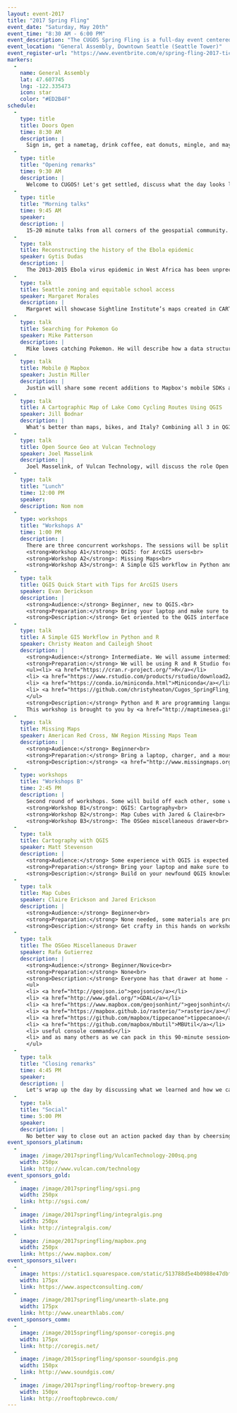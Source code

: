```yaml
---
layout: event-2017
title: "2017 Spring Fling"
event_date: "Saturday, May 20th"
event_time: "8:30 AM - 6:00 PM"
event_description: "The CUGOS Spring Fling is a full-day event centered around open source geography. This is a great way to learn about new mapping software, hear how companies are integrating location into their products, and get some hands-on experience with important tools like Leaflet, AWS, Turf.js, and QGIS. We welcome students, professionals, map lovers, coders, and anyone with a passion for learning about spatial information. The Spring Fling is designed for anyone with an interest in maps and open source software."
event_location: "General Assembly, Downtown Seattle (Seattle Tower)"
event_register-url: "https://www.eventbrite.com/e/spring-fling-2017-tickets-33297602024"
markers:
  -
    name: General Assembly
    lat: 47.607745
    lng: -122.335473
    icon: star
    color: "#ED2B4F"
schedule:
  -
    type: title
    title: Doors Open
    time: 8:30 AM
    description: |
      Sign in, get a nametag, drink coffee, eat donuts, mingle, and maybe get a little help with your set up for workshops!
  -
    type: title
    title: "Opening remarks"
    time: 9:30 AM
    description: |
      Welcome to CUGOS! Let's get settled, discuss what the day looks like, and get excited for the opportunity to share a space together.
  -
    type: title
    title: "Morning talks"
    time: 9:45 AM
    speaker:
    description: |
      15-20 minute talks from all corners of the geospatial community.
  -
    type: talk
    title: Reconstructing the history of the Ebola epidemic
    speaker: Gytis Dudas
    description: |
      The 2013-2015 Ebola virus epidemic in West Africa has been unprecedented in its magnitude and duration. Advances in genetic sequencing technologies have given us complete virus genomes from over 5% of known cases and sequence data were employed for the first time to direct near real time healthcare response on the ground. On behalf of my numerous colleagues and international collaborators I will show how our team used state-of-the-art methods to reconstruct the history of the epidemic from sequence data from its inception in late 2013 to its decline and extinction in 2015. I will describe what our model told us about the drivers of the epidemic and issues of logistics and data availability we encountered along the way.
  -
    type: talk
    title: Seattle zoning and equitable school access
    speaker: Margaret Morales
    description: |
      Margaret will showcase Sightline Institute’s maps created in CARTO linking Seattle city zoning with access to the city’s public schools and parks. The maps show that highly restrictive single-family zoning segregates attendance at the city’s top public elementary schools, making the student body disproportionately white, non-poor, and English speaking. Park access is similarly unbalanced across the city. Mrs. Morales works at the Sightline Institute, Cascadia’s sustainability think tank, where she focuses on housing policy solutions that make Seattle a more walkable, welcoming, and sustainable city.
  -
    type: talk
    title: Searching for Pokemon Go
    speaker: Mike Patterson
    description: |
      Mike loves catching Pokemon. He will describe how a data structure called KD-Trees (https://en.wikipedia.org/wiki/K-d_tree) can help calculate minimum distances between sets of locations, using the example of Pokemon in Hong Kong. Then he will show how to scale these trees to billions of locations using Apache Spark.
  -
    type: talk
    title: Mobile @ Mapbox
    speaker: Justin Miller
    description: |
      Justin will share some recent additions to Mapbox's mobile SDKs as well as share some insight into developing mapbox-gl-native in the open.
  -
    type: talk
    title: A Cartographic Map of Lake Como Cycling Routes Using QGIS
    speaker: Jill Bodnar
    description: |
      What's better than maps, bikes, and Italy? Combining all 3 in QGIS! The Lombardy region of Lake Como, Italy, has a long history of professional cycling races and is a favored destination for cyclists to train and visit on holiday. Over the past two years it has become my home away from home and I found a need for a comprehensive cycling map of the area. As a personal project I have been exploring the world of QGIS to create a cartographic map of cycling routes in the area. I'll describe the background of the project, the data I've used, and what I've learned about cartography and features in QGIS.
  -
    type: talk
    title: Open Source Geo at Vulcan Technology
    speaker: Joel Masselink
    description: |
      Joel Masselink, of Vulcan Technology, will discuss the role Open Source tools play in the work of a developing software for philanthropy. Vulcan Tech develops solutions to global challenges as varied as climate change, poaching/wildlife trafficking, illegal fishing, and rural connectivity. Open source software and open data are critical to this work.
  -
    type: talk
    title: "Lunch"
    time: 12:00 PM
    speaker:
    description: Nom nom
  -
    type: workshops
    title: "Workshops A"
    time: 1:00 PM
    description: |
      There are three concurrent workshops. The sessions will be split among different rooms throughout the space. While workshops have statements for target audience and recommended preparations, don't let that deter you from attending the topic that piques your interest. These are fantastic opportunities to learn something new, or to practice with something you might have tried before.<br><br>
      <strong>Workshop A1</strong>: QGIS: for ArcGIS users<br>
      <strong>Workshop A2</strong>: Missing Maps<br>
      <strong>Workshop A3</strong>: A Simple GIS workflow in Python and R<br>
  -
    type: talk
    title: QGIS Quick Start with Tips for ArcGIS Users
    speaker: Evan Derickson
    description: |
      <strong>Audience:</strong> Beginner, new to QGIS.<br>
      <strong>Preparation:</strong> Bring your laptop and make sure to have <a href="http://qgis.org">QGIS</a> 2.16 or later installed.<br>
      <strong>Description:</strong> Get oriented to the QGIS interface and references to essential resources for QGIS. Proceed with specific functions of QGIS, with tips for users familiar with ArcGIS features: loading data, working with layers, and geoprocessing; and how to leverage the vast resource provided with QGIS as plug-ins. Plug-ins are part of the primary toolkit for QGIS, they are also the key to extending QGIS functionality. We'll explore file formats, data entry and forms, and raster processing. This workshop stands alone as an introduction to QGIS, and is also great preparation for <em>Cartography with QGIS</em> in the second workshop session.   
  -
    type: talk
    title: A Simple GIS Workflow in Python and R
    speaker: Christy Heaton and Caileigh Shoot
    description: |
      <strong>Audience:</strong> Intermediate. We will assume intermediate understanding of GIS and basic understanding of R or Python.<br>
      <strong>Preparation:</strong> We will be using R and R Studio for the R portion, and Miniconda, Geopandas, and Jupyter Notebooks for the Python portion. If you want to follow along, please come with the following installed:<br>
      <ul><li> <a href="https://cran.r-project.org/">R</a></li>
      <li> <a href="https://www.rstudio.com/products/rstudio/download2/">R Studio</a></li>
      <li> <a href="https://conda.io/miniconda.html">Miniconda</a></li>
      <li> <a href="https://github.com/christyheaton/Cugos_SpringFling_2017">This GitHub Repo</a>, and follow the Getting Started section in the README.md to get the conda environment set up.</li>
      </ul>
      <strong>Description:</strong> Python and R are programming languages commonly used to automate GIS workflows. Join us to learn the very basics of both, their strengths and weaknesses, and use them to automate a simple GIS workflow using vector data. Attendees are welcome to come to watch and learn, and will also be provided necessary code and data if they want to follow along.
      This workshop is brought to you by <a href="http://maptimesea.github.io/">Maptime Seattle</a>. Join our <a href="https://www.meetup.com/MaptimeSEA/">Meetup group</a> to be notified of our free talk and social events!
  -
    type: talk
    title: Missing Maps
    speaker: American Red Cross, NW Region Missing Maps Team
    description: |
      <strong>Audience:</strong> Beginner<br>
      <strong>Preparation:</strong> Bring a laptop, charger, and a mouse--for key presses and cursor movement a mouse makes editing tasks easier. No software installation is necessary, activities are browser based.<br>
      <strong>Description:</strong> <a href="http://www.missingmaps.org">Missing Maps</a> is an amazing humanitarian project to map the world's most vulnerable places. When natural disasters (like earthquakes/hurricanes) or epidemic disease (like Ebola/Malaria) occur, first responders such as the Red Cross and Doctors Without Borders need to know where people live, and how to get to them. However, most of the world isn't on any map! Please stop in and learn how to help save lives around the world – we'll be looking at aerial photos and drawing the roads and building outlines that we see into <a href="http://www.openstreetmap.org">OpenStreetMap</a>.
  -
    type: workshops
    title: "Workshops B"
    time: 2:45 PM
    description: |
      Second round of workshops. Some will build off each other, some will be completely new.<br><br>
      <strong>Workshop B1</strong>: QGIS: Cartography<br>
      <strong>Workshop B2</strong>: Map Cubes with Jared & Claire<br>
      <strong>Workshop B3</strong>: The OSGeo miscellaneous drawer<br>
  -
    type: talk
    title: Cartography with QGIS
    speaker: Matt Stevenson
    description: |   
      <strong>Audience:</strong> Some experience with QGIS is expected.<br>
      <strong>Preparation:</strong> Bring your laptop and make sure to have <a href="http://qgis.org">QGIS</a> 2.16 or later installed.<br>
      <strong>Description:</strong> Build on your newfound QGIS knowledge by exploring different cartographic techniques within QGIS. We will briefly review some important cartographic and design concepts, then delve into the Layer Styling panel, various transparency tools, labeling techniques, and layout design to make a map in real time! You can make your map with the data provided, or bring your own data and follow along.    
  -
    type: talk
    title: Map Cubes
    speaker: Claire Erickson and Jared Erickson
    description: |
      <strong>Audience:</strong> Beginner<br>
      <strong>Preparation:</strong> None needed, some materials are provided. Bring scissors (or share what's available), a laptop with <a href="http://qgis.org">QGIS</a> and <a href="https://www.giss.nasa.gov/tools/gprojector/">G.Projector</a> if you want to create your own original map cubes.<br>
      <strong>Description:</strong> Get crafty in this hands on workshop.  Learn how to assemble map cubes and then learn how to create your own with G.Projector and QGIS.  Bring a pair of scissors and your laptop with G.Projector and QGIS.  This workshop will be fun for kids and grownups, bring your favorite kid too (if you have one).
  -
    type: talk
    title: The OSGeo Miscellaneous Drawer
    speaker: Rafa Gutierrez
    description: |
      <strong>Audience:</strong> Beginner/Novice<br>
      <strong>Preparation:</strong> None<br>
      <strong>Description:</strong> Everyone has that drawer at home - the <strong>everything</strong> drawer. Many geospatial developers have the same - but for day-to-day tools. Jump into this workshop to learn tips and tricks to expedite workflows, manage and validate spatial data, and join in the show and tell of how we all use these tools. We'll cover:
      <ul>
      <li> <a href="http://geojson.io">geojsonio</a></li>
      <li> <a href="http://www.gdal.org/">GDAL</a></li>
      <li> <a href="https://www.mapbox.com/geojsonhint/">geojsonhint</a></li>
      <li> <a href="https://mapbox.github.io/rasterio/">rasterio</a></li>
      <li> <a href="https://github.com/mapbox/tippecanoe">tippecanoe</a></li>
      <li> <a href="https://github.com/mapbox/mbutil">MBUtil</a></li>
      <li> useful console commands</li>
      <li> and as many others as we can pack in this 90-minute session</li>
      </ul>
  -
    type: talk
    title: "Closing remarks"
    time: 4:45 PM
    speaker:
    description: |
      Let's wrap up the day by discussing what we learned and how we can keep the momentum going at the next CUGOS meeting.
  -
    type: talk
    title: "Social"
    time: 5:00 PM
    speaker:
    description: |
      No better way to close out an action packed day than by cheersing your soda or beer with new friends. Location TBD.
event_sponsors_platinum:
  -
    image: /image/2017springfling/VulcanTechnology-200sq.png
    width: 250px
    link: http://www.vulcan.com/technology
event_sponsors_gold:
  -
    image: /image/2017springfling/sgsi.png
    width: 250px
    link: http://sgsi.com/
  -
    image: /image/2017springfling/integralgis.png
    width: 250px
    link: http://integralgis.com/
  -
    image: /image/2017springfling/mapbox.png
    width: 250px
    link: https://www.mapbox.com/
event_sponsors_silver:
  -
    image: https://static1.squarespace.com/static/513788d5e4b0988e47dbf980/t/5138fe25e4b0d066f2359658/1492553473728/?format=1500w
    width: 175px
    link: https://www.aspectconsulting.com/
  -
    image: /image/2017springfling/unearth-slate.png
    width: 175px
    link: http://www.unearthlabs.com/
event_sponsors_comm:
  -
    image: /image/2015springfling/sponsor-coregis.png
    width: 175px
    link: http://coregis.net/
  -
    image: /image/2015springfling/sponsor-soundgis.png
    width: 150px
    link: http://www.soundgis.com/
  -
    image: /image/2017springfling/rooftop-brewery.png
    width: 150px
    link: http://rooftopbrewco.com/
---
```

